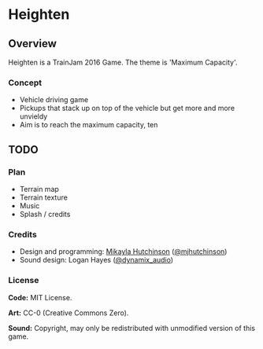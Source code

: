 # Heighten

## Overview

Heighten is a TrainJam 2016 Game. The theme is 'Maximum Capacity'.

### Concept

* Vehicle driving game
* Pickups that stack up on top of the vehicle but get more and more unvieldy
* Aim is to reach the maximum capacity, ten

## TODO

### Plan

* Terrain map
* Terrain texture
* Music
* Splash / credits

### Credits

* Design and programming: [Mikayla Hutchinson](https://mhut.ch) ([@mjhutchinson](https://twitter.com/mjhutchinson))
* Sound design: Logan Hayes ([@dynamix_audio](https://twitter.com/dynamix_audio))

### License

**Code:** MIT License.

**Art:** CC-0 (Creative Commons Zero).

**Sound:** Copyright, may only be redistributed with unmodified version of this game.
